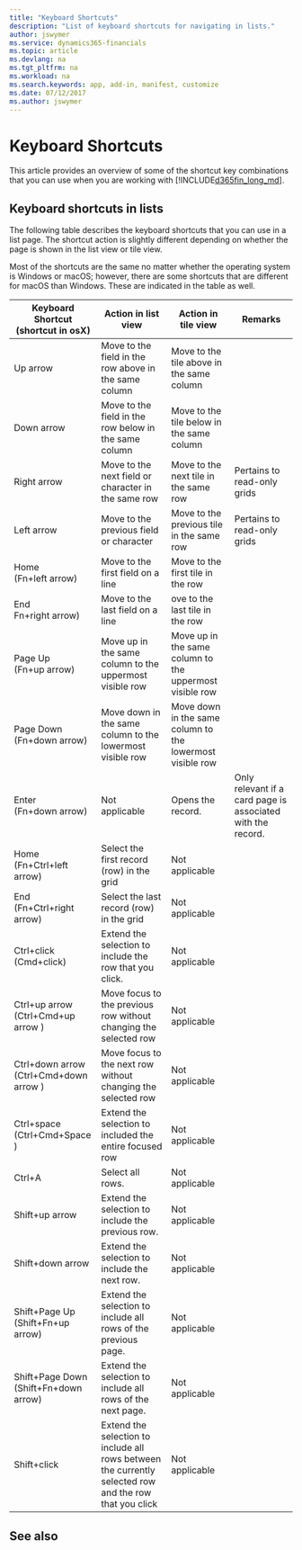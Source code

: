 ```yaml
---
title: "Keyboard Shortcuts"
description: "List of keyboard shortcuts for navigating in lists."
author: jswymer
ms.service: dynamics365-financials
ms.topic: article
ms.devlang: na
ms.tgt_pltfrm: na
ms.workload: na
ms.search.keywords: app, add-in, manifest, customize
ms.date: 07/12/2017
ms.author: jswymer
---
```


# Keyboard Shortcuts
This article provides an overview of some of the shortcut key combinations that you can use when you are working with [!INCLUDE[d365fin_long_md](includes/d365fin_long_md.md)].

## Keyboard shortcuts in lists

The following table describes the keyboard shortcuts that you can use in a list page. The shortcut action is slightly different depending on whether the page is shown in the list view or tile view.

Most of the shortcuts are the same no matter whether the operating system is Windows or macOS; however, there are some shortcuts that are different for macOS than Windows. These are indicated in the table as well.


|Keyboard Shortcut<br />(shortcut in osX)| Action in list view |Action in tile view |Remarks|
|-----------------|-------|-------|-------|
|Up arrow|Move to the field in the row above in the same column| Move to the tile above in the same column |  | 
|Down arrow|Move to the field in the row below in the same column|Move to the tile below in the same column  | |
|Right arrow|Move to the next field or character in the same row| Move to the next tile in the same row|Pertains to read-only grids|
|Left arrow|Move to the previous field or character | Move to the previous tile in the same row |Pertains to read-only grids|
|Home<br />(Fn+left arrow)|Move to the first field on a line|Move to the first tile in the row||
|End<br />Fn+right arrow)|Move to the last field on a line|ove to the last tile in the row||
|Page Up<br />(Fn+up arrow)|Move up in the same column to the uppermost visible row|Move up in the same column to the uppermost visible row||
|Page Down<br />(Fn+down arrow)|Move down in the same column to the lowermost visible row|Move down in the same column to the lowermost visible row||
|Enter<br />(Fn+down arrow)|Not applicable|Opens the record.| Only relevant if a card page is associated with the record.|
|Home<br />(Fn+Ctrl+left arrow)|Select the first record (row) in the grid|Not applicable||
|End<br />(Fn+Ctrl+right arrow)|Select the last record (row) in the grid|Not applicable||
|Ctrl+click<br />(Cmd+click)|Extend the selection to include the row that you click.|Not applicable||
|Ctrl+up arrow<br />(Ctrl+Cmd+up arrow )|Move focus to the previous row without changing the selected row|Not applicable||
|Ctrl+down arrow<br />(Ctrl+Cmd+down arrow )|Move focus to the next row without changing the selected row|Not applicable||
|Ctrl+space<br />(Ctrl+Cmd+Space )|Extend the selection to included the entire focused row|Not applicable||
|Ctrl+A|Select all rows.|Not applicable||
|Shift+up arrow|Extend the selection to include the previous row.|Not applicable||
|Shift+down arrow|Extend the selection to include the next row.|Not applicable||
|Shift+Page Up<br />(Shift+Fn+up arrow)|Extend the selection to include all rows of the previous page.|Not applicable||
|Shift+Page Down<br />(Shift+Fn+down arrow)|Extend the selection to include all rows of the next page.|Not applicable||
|Shift+click|Extend the selection to include all rows between the currently selected row and the row that you click|Not applicable||

<!--
## Keyboard shortcuts in list (shown as tiles) 

The following table describes the keyboard shortcuts that you can use in a list page when the page is shown as a tiles.


|Keyboard Shortcut<br />(shortcut in osX)| Action|Remarks|
|-----------------|-------|-------|
|Up arrow|Move to the tile above in the same column|  |   
|Down arrow|Move to the tile below in the same column|  | 
|Right arrow|Move to the next tile in the same row| | 
|Left arrow|Move to the previous tile in the same row | |
|Home<br />(Fn+left arrow)|Move to the first tile in the row|
|End<br />Fn+right arrow)|Move to the last tile in the row|
|Page Up<br />(Fn+up arrow)|Move up in the same column to the uppermost visible row|
|Page Down<br />(Fn+down arrow)|Move down in the same column to the lowermost visible row|
|Enter<br />(Fn+down arrow)|Opens the record (when a card page is available).|
-->

## See also
